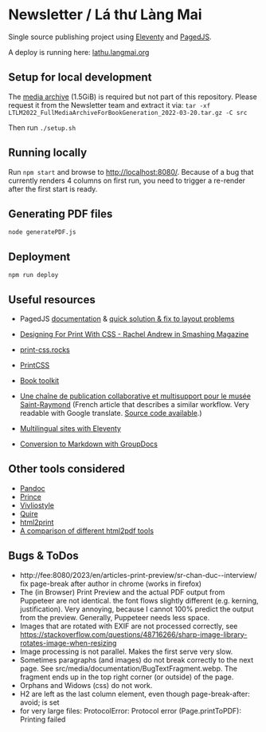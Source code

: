 # Newsletter / Lá thư Làng Mai

Single source publishing project using [Eleventy](https://www.11ty.dev) and [PagedJS](https://www.pagedjs.org/).

A deploy is running here: [lathu.langmai.org](https://lathu.langmai.org/)

## Setup for local development
The [media archive](https://drive.google.com/file/d/1irF6b0GT4MHNmnBmRfb_au2cQb7eM1hE/view?usp=sharing) (1.5GiB) is required but not part of this repository. Please request it from the Newsletter team and extract it via:
`tar -xf LTLM2022_FullMediaArchiveForBookGeneration_2022-03-20.tar.gz -C src`

Then run `./setup.sh`

## Running locally
Run `npm start` and browse to [http://localhost:8080/](http://localhost:8080/).
Because of a bug that currently renders 4 columns on first run, you need to trigger a re-render after the first start is ready.

## Generating PDF files
`node generatePDF.js`

## Deployment
`npm run deploy`

## Useful resources
- PagedJS [documentation](https://www.pagedjs.org/documentation/)
& [quick solution & fix to layout problems](https://gitlab.pagedmedia.org/tools/pagedjs/-/wikis/Quick-solution-&-fix-to-layout-problems)

- [Designing For Print With CSS - Rachel Andrew in Smashing Magazine](https://www.smashingmagazine.com/2015/01/designing-for-print-with-css/)
- [print-css.rocks](https://www.print-css.rocks/)
- [PrintCSS](https://printcss.net/articles)
- [Book toolkit](http://booktoolkit.com/resources)
- [Une chaîne de publication collaborative et multisupport pour le musée Saint-Raymond](https://julie-blanc.fr/blog/2020-11-05_chiragan/) (French article that describes a similar workflow. Very readable with Google translate. [Source code available](https://gitlab.com/musee-saint-raymond/villa-chiragan/).)
- [Multilingual sites with Eleventy](https://www.webstoemp.com/blog/multilingual-sites-eleventy/)
- [Conversion to Markdown with GroupDocs](https://products.groupdocs.app/conversion/odt-to-md)

## Other tools considered
- [Pandoc](https://pandoc.org/)
- [Prince](https://princexml.com/)
- [Vivliostyle](https://vivliostyle.org/)
- [Quire](https://quire.getty.edu/)
- [html2print](http://osp.kitchen/tools/html2print/)
- [A comparison of different html2pdf tools](https://azettl.github.io/html2pdf/)

## Bugs & ToDos
 - http://fee:8080/2023/en/articles-print-preview/sr-chan-duc--interview/ fix page-break after author in chrome (works in firefox)
 - The (in Browser) Print Preview and the actual PDF output from Puppeteer are not identical. the font flows slightly different (e.g. kerning, justification). Very annoying, because I cannot 100% predict the output from the preview. Generally, Puppeteer needs less space.
 - Images that are rotated with EXIF are not processed correctly, see https://stackoverflow.com/questions/48716266/sharp-image-library-rotates-image-when-resizing
 - Image processing is not parallel. Makes the first serve very slow.
 - Sometimes paragraphs (and images) do not break correctly to the next page. See src/media/documentation/BugTextFragment.webp. The fragment ends up in the top right corner (or outside) of the page.
 - Orphans and Widows (css) do not work.
 - H2 are left as the last column element, even though page-break-after: avoid; is set
 - for very large files: ProtocolError: Protocol error (Page.printToPDF): Printing failed
